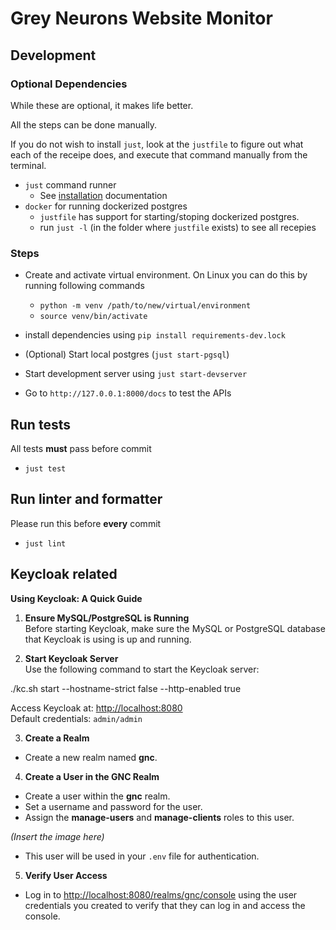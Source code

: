# Grey Neurons Website Monitor

## Development

### Optional Dependencies

While these are optional, it makes life better.

All the steps can be done manually.

If you do not wish to install `just`, look at the `justfile` to figure out what
each of the receipe does, and execute that command manually from the terminal.


* `just` command runner
  * See [installation](https://github.com/casey/just?tab=readme-ov-file#installation) documentation
* `docker` for running dockerized postgres
  * `justfile` has support for starting/stoping dockerized postgres.
  * run `just -l` (in the folder where `justfile` exists) to see all recepies

### Steps

* Create and activate virtual environment. On Linux you can do this by running
following commands
  * `python -m venv /path/to/new/virtual/environment`
  * `source venv/bin/activate`
* install dependencies using `pip install requirements-dev.lock`

* (Optional) Start local postgres (`just start-pgsql`)
* Start development server using `just start-devserver`
* Go to `http://127.0.0.1:8000/docs` to test the APIs


## Run tests

All tests **must** pass before commit

* `just test`


## Run linter and formatter

Please run this before **every** commit

* `just lint`


## Keycloak related
**Using Keycloak: A Quick Guide**

1. **Ensure MySQL/PostgreSQL is Running**  
   Before starting Keycloak, make sure the MySQL or PostgreSQL database that Keycloak is using is up and running.

2. **Start Keycloak Server**  
   Use the following command to start the Keycloak server:

./kc.sh start --hostname-strict false --http-enabled true


Access Keycloak at: [http://localhost:8080](http://localhost:8080)  
Default credentials: `admin/admin`

3. **Create a Realm**

- Create a new realm named **gnc**.

4. **Create a User in the GNC Realm**

- Create a user within the **gnc** realm.
- Set a username and password for the user.
- Assign the **manage-users** and **manage-clients** roles to this user.

*(Insert the image here)*

- This user will be used in your `.env` file for authentication.

5. **Verify User Access**

- Log in to [http://localhost:8080/realms/gnc/console](http://localhost:8080/realms/gnc/console) using the user credentials you created to verify that they can log in and access the console.

